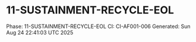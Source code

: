 # 11-SUSTAINMENT-RECYCLE-EOL
Phase: 11-SUSTAINMENT-RECYCLE-EOL
CI: CI-AF001-006
Generated: Sun Aug 24 22:41:03 UTC 2025

